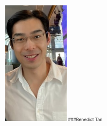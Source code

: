 ![Profile_pic](https://raw.githubusercontent.com/benedicttjc/Resume/gh-pages/Images/206819084_1092948124447480_74458620125560930_n.jpg) ###Benedict Tan 
